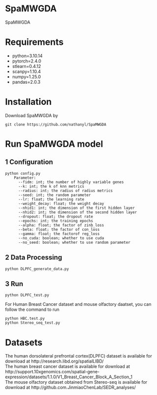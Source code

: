 # SpaMWGDA
SpaMWGDA
# Requirements
<ul>
  <li>python=3.10.14</li>
  <li>pytorch=2.4.0</li>
  <li>stlearn=0.4.12</li>
  <li>scanpy=1.10.4</li>
  <li>numpy=1.25.0</li>
  <li>pandas=2.0.3</li>
</ul>

# Installation
Download SpaMWGDA by


    git clone https://github.com/nathanyl/SpaMWGDA

# Run SpaMWGDA model

## 1 Configuration
    python config.py
        Parameter:
          --fidm: int; the number of highly variable genes
          --k: int; the k of knn metrics
          --radius: int; the radius of radius metrics
          --seed: int; the random parameter
          --lr: float; the learning rate
          --weight_decay: float; the weight decay
          --nhid1: int; the dimension of the first hidden layer
          --nhid2: int; the dimension of the second hidden layer
          --dropout: float; the dropout rate
          --epochs: int; the training epochs
          --alpha: float; the factor of zinb_loss
          --beta: float; the factor of con_loss
          --gamma: float; the factorof reg_loss
          --no_cuda: boolean; whether to use cuda
          --no_seed: boolean; whether to use random parameter
## 2 Data Processing
    python DLPFC_generate_data.py
## 3 Run
    python DLPFC_test.py
For Human Breast Cancer dataset and mouse olfactory daatset, you can follow the command to run
    
    
    python HBC.test.py 
    python Stereo_seq_test.py

# Datasets
<div>The human dorsolateral prefrontal cortex(DLPFC) dataset is available for download at http://research.libd.org/spatialLIBD/</div>
<div>The human breast cancer dataset is available for download at http://support.10xgenomics.com/spatial-gene-expression/datasets/1.1.0/V1_Breast_Cancer_Block_A_Section_1</div>
<div>The mouse olfactory dataset obtained from Stereo-seq is available for download at http://github.com.JinmiaoChenLab/SEDR_analyses/</br>
